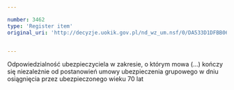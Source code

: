 ```yaml
---

number: 3462
type: 'Register item'
original_uri: 'http://decyzje.uokik.gov.pl/nd_wz_um.nsf/0/DA533D1DFBB06B47C1257A4D0038DFFA?OpenDocument'


---
```


Odpowiedzialność ubezpieczyciela w zakresie, o którym mowa (...) kończy się niezależnie od postanowień umowy ubezpieczenia grupowego w dniu osiągnięcia przez ubezpieczonego wieku 70 lat
